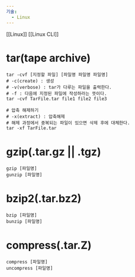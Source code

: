 ```yaml
---
기술:
  - Linux
---
```

[[Linux]] [[Linux CLI]]
# tar(tape archive)

```Shell
tar -cvf [지정할 파일] [파일명 파일명 파일명]
# -c(create) : 생성
# -v(verbose) : tar가 다루는 파일을 출력한다.
# -f : 다음에 지정된 파일에 작성하라는 뜻이다.
tar -cvf TarFile.tar file1 file2 file3

# 압축 해제하기
# -x(extract) : 압축해제
# 해제 과정에서 중복되는 파일이 있으면 삭제 후에 대체한다.
tar -xf TarFile.tar
```

# gzip(.tar.gz || .tgz)

```Shell
gzip [파일명]
gunzip [파일명]
```

# bzip2(.tar.bz2)

```Shell
bzip [파일명]
bunzip [파일명]
```

# compress(.tar.Z)

```Shell
compress [파일명]
uncompress [파일명]
```